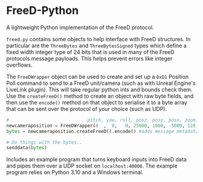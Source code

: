 # FreeD-Python
A lightweight Python implementation of the FreeD protocol. 

`freed.py` contains some objects to help interface with FreeD structures. In particular are the `ThreeBytes` and `ThreeBytesSigned` types which define a fixed width integer type of 24 bits that is used in many of the FreeD protocols message payloads. This helps prevent errors like integer overflows.  

The `FreeDWrapper` object can be used to create and set up a `0xD1` Position Poll command to send to a FreeD unit/camera (such as with Unreal Engine's LiveLink plugin). This will take regular python ints and bounds check them. Use the `createFreeD()` method to create an object with raw byte fields, and then use the `encode()` method on that object to serialise it to a byte array that can be sent over the protocol of your choice (such as UDP). 

```python
#                             pitch, yaw, roll, posz, posy, posx, zoom, focus
newcameraposition = FreeDWrapper(0  ,  0,   0, 25000, 1000, -5000, 128, 300)
bytes = newcameraposition.createFreeD().encode() #adds message metadata + checksum and serialises to byte string.

# Do things with the bytes..
senddata(bytes)

```

Includes an example program that turns keyboard inputs into FreeD data and pipes them over a UDP socket on `localhost:40000`. The example program relies on Python 3.10 and a Windows terminal. 
